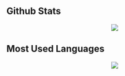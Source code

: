 


## Github Stats

<div align="center">
    <img align="" src="https://github-readme-stats.vercel.app/api?username=ysdnate&show_icons=true&theme=dark"/>
</div>

## Most Used Languages

<div align="center">
  <img align=""  src="https://github-readme-stats.vercel.app/api/top-langs/?username=ysdnate&theme=dark&hide=html"/>
</div>
